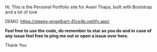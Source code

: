Hi, This is the Personal Portfolio site for Avani Thapa, built with Bootstrap and a lot of love

DEMO: https://sleepy-engelbart-41ce4b.netlify.app/

**Feel free to use the code, do remember to star as you do and in case of any issue feel free to ping me out or open a issue over here.**

Thank You
